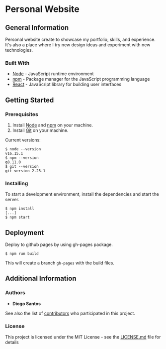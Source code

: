 # Personal Website

## General Information

Personal website create to showcase my portfolio, skills, and experience. It's also a place where I try new design ideas and experiment with new technologies.

### Built With

* [Node](https://nodejs.org/) - JavaScript runtime environment
* [npm](https://www.npmjs.com/) - Package manager for the JavaScript programming language
* [React](https://reactjs.org/) - JavaScript library for building user interfaces

## Getting Started

### Prerequisites

1. Install [Node](https://nodejs.org/en/download/) and [npm](https://www.npmjs.com/get-npm) on your machine.
2. Install [Git](https://git-scm.com/downloads) on your machine.

Current versions:
```
$ node --version
v16.15.1
$ npm --version
g8.11.0
$ git --version
git version 2.25.1
```

### Installing

To start a development environment, install the dependencies and start the server.
```
$ npm install
[...]
$ npm start
```

## Deployment

Deploy to github pages by using gh-pages package.
```
$ npm run build
```
This will create a branch `gh-pages` with the build files.

## Additional Information

### Authors

* **Diogo Santos**

See also the list of [contributors](https://github.com/your/project/contributors) who participated in this project.

### License

This project is licensed under the MIT License - see the [LICENSE.md](LICENSE.md) file for details
